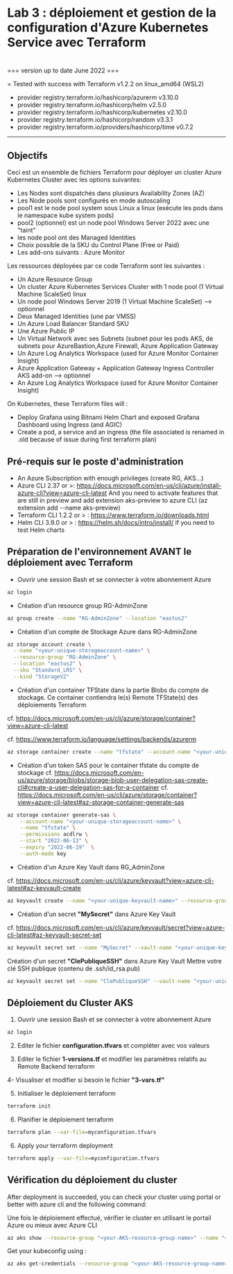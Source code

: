 #
# Lab 3 : déploiement et gestion de la configuration d'Azure Kubernetes Service avec Terraform
#
      
=== version up to date June 2022 ===

= Tested with success with Terraform v1.2.2 on linux_amd64 (WSL2)
+ provider registry.terraform.io/hashicorp/azurerm v3.10.0
+ provider registry.terraform.io/hashicorp/helm v2.5.0
+ provider registry.terraform.io/hashicorp/kubernetes v2.10.0
+ provider registry.terraform.io/hashicorp/random v3.3.1
+ provider registry.terraform.io/providers/hashicorp/time v0.7.2

--------------------------------------------------------------------------------------------------------

## Objectifs

Ceci est un ensemble de fichiers Terraform pour déployer un cluster Azure Kubernetes Cluster avec les options suivantes: 

- Les Nodes sont dispatchés dans plusieurs Availability Zones (AZ)
- Les Node pools sont configurés en mode autoscaling
- pool1 est le node pool system sous Linux  a linux (exécute les pods dans le namespace kube system pods)
- pool2 (optionnel) est un node pool Windows Server 2022 avec une "taint"
- les node pool ont des Managed Identities 
- Choix possible de la SKU du Control Plane (Free or Paid)
- Les add-ons suivants : Azure Monitor

Les ressources déployées par ce code Terraform sont les suivantes :

- Un Azure Resource Group
- Un cluster Azure Kubernetes Services Cluster with 1 node pool (1 Virtual Machine ScaleSet) linux
- Un node pool Windows Server 2019 (1 Virtual Machine ScaleSet) --> optionnel
- Deux Managed Identities (une par VMSS)
- Un Azure Load Balancer Standard SKU
- Une Azure Public IP
- Un Virtual Network avec ses Subnets (subnet pour les pods AKS, de subnets pour AzureBastion,Azure Firewall, Azure Application Gateway
- Un Azure Log Analytics Workspace (used for Azure Monitor Container Insight)
- Azure Application Gateway + Application Gateway Ingress Controller AKS add-on --> optionnel
- An Azure Log Analytics Workspace (used for Azure Monitor Container Insight)

On Kubernetes, these Terraform files will :

- Deploy Grafana using Bitnami Helm Chart and exposed Grafana Dashboard using Ingress (and AGIC)
- Create a pod, a service and an ingress (the file associated is renamed in .old because of issue during first terraform plan) 

## Pré-requis sur le poste d'administration

- An Azure Subscription with enough privileges (create RG, AKS...)
- Azure CLI 2.37 or >: <https://docs.microsoft.com/en-us/cli/azure/install-azure-cli?view=azure-cli-latest>
   And you need to activate features that are still in preview and add extension aks-preview to azure CLI (az extension add --name aks-preview)
- Terraform CLI 1.2.2 or > : <https://www.terraform.io/downloads.html>
- Helm CLI 3.9.0 or > : <https://helm.sh/docs/intro/install/> if you need to test Helm charts


## Préparation de l'environnement AVANT le déploiement avec Terraform

- Ouvrir une session Bash et se connecter à votre abonnement Azure

```bash
az login
```

- Création d'un resource group RG-AdminZone

```bash
az group create --name "RG-AdminZone" --location "eastus2"
```

- Création d'un compte de Stockage Azure dans RG-AdminZone

```bash
az storage account create \
  --name "<your-unique-storageaccount-name>" \
  --resource-group "RG-AdminZone" \
  --location "eastus2" \
  --sku "Standard_LRS" \
  --kind "StorageV2"
```

- Création d'un container TFState dans la partie Blobs du compte de stockage. Ce container contiendra le(s) Remote TFState(s) des déploiements Terraform

cf. https://docs.microsoft.com/en-us/cli/azure/storage/container?view=azure-cli-latest

cf. https://www.terraform.io/language/settings/backends/azurerm

```bash
az storage container create --name "tfstate" --account-name "<your-unique-storageaccount-name>" --resource-group "RG-AdminZone" --public-access "off"
```

- Création d'un token SAS pour le container tfstate du compte de stockage
cf. https://docs.microsoft.com/en-us/azure/storage/blobs/storage-blob-user-delegation-sas-create-cli#create-a-user-delegation-sas-for-a-container
cf. https://docs.microsoft.com/en-us/cli/azure/storage/container?view=azure-cli-latest#az-storage-container-generate-sas

```bash
az storage container generate-sas \
    --account-name "<your-unique-storageaccount-name>" \
    --name "tfstate" \
    --permissions acdlrw \
    --start "2022-06-13" \
    --expiry "2022-06-19"  \
    --auth-mode key
```

- Création d'un Azure Key Vault dans RG_AdminZone

cf. https://docs.microsoft.com/en-us/cli/azure/keyvault?view=azure-cli-latest#az-keyvault-create

```bash
az keyvault create --name "<your-unique-keyvault-name>" --resource-group "RG-AdminZone" --location "eastus2"
```

- Création d'un secret __"MySecret"__ dans Azure Key Vault

cf. https://docs.microsoft.com/en-us/cli/azure/keyvault/secret?view=azure-cli-latest#az-keyvault-secret-set 

```bash
az keyvault secret set --name "MySecret" --vault-name "<your-unique-keyvault-name>" --value "<laveurdemonsecret>"
```

Création d'un secret __"ClePubliqueSSH"__ dans Azure Key Vault Mettre votre clé SSH publique (contenu de .ssh/id_rsa.pub)

```bash
az keyvault secret set --name "ClePubliqueSSH" --vault-name "<your-unique-keyvault-name>" --value "<laveurdevotrecleSSHpublique>"
```

## Déploiement du Cluster AKS

1. Ouvrir une session Bash et se connecter à votre abonnement Azure

```bash
az login
```

2. Editer le fichier __configuration.tfvars__ et compléter avec vos valeurs

3. Editer le fichier __1-versions.tf__ et modifier les paramètres relatifs au Remote Backend terraform

4- Visualiser et modifier si besoin le fichier __"3-vars.tf"__

5. Initialiser le déploiement terraform

```bash
terraform init
```

6. Planifier le déploiement terraform

```bash
terraform plan --var-file=myconfiguration.tfvars
```

6. Apply your terraform deployment

```bash
terraform apply --var-file=myconfiguration.tfvars
```


## Vérification du déploiement du cluster

After deployment is succeeded, you can check your cluster using portal or better with azure cli and the following command: 

Une fois le déploiement effectué, vérifier le cluster en utilisant le portail Azure ou mieux avec Azure CLI

```bash
az aks show --resource-group "<your-AKS-resource-group-name>" --name "<your-AKS-cluster-name>" -o jsonc
```

Get your kubeconfig using :

```bash
az aks get-credentials --resource-group "<your-AKS-resource-group-name>" --name "<your-AKS-cluster-name>" --admin
```
